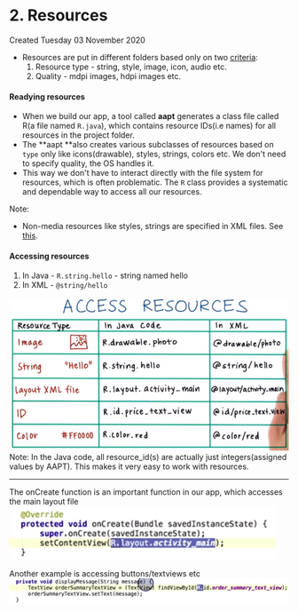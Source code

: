 # 2. Resources
Created Tuesday 03 November 2020


* Resources are put in different folders based only on two [criteria](https://developer.android.com/guide/topics/resources/providing-resources#ResourceTypes):
	1. Resource type - string, style, image, icon, audio etc.
	2. Quality - mdpi images, hdpi images etc.


#### Readying resources

* When we build our app, a tool called **aapt** generates a class file called R(a file named ``R.java``), which contains resource IDs(i.e names) for all resources in the project folder.
* The **aapt **also creates various subclasses of resources based on ``type`` only like icons(drawable), styles, strings, colors etc. We don't need to specify quality, the OS handles it.
* This way we don't have to interact directly with the file system for resources, which is often problematic. The ``R`` class provides a systematic and dependable way to access all our resources.


Note:

* Non-media resources like styles, strings are specified in XML files. See [this](../L5_-_More_details/8._Styles.md).


#### Accessing resources

1. In Java - ``R.string.hello`` - string named hello
2. In XML - ``@string/hello``

![](./2._Resources/pasted_image.png)
Note: In the Java code, all resource_id(s) are actually just integers(assigned values by AAPT). This makes it very easy to work with resources.

*****

The onCreate function is an important function in our app, which accesses the main layout file
![](./2._Resources/pasted_image001.png)

Another example is accessing buttons/textviews etc
![](./2._Resources/pasted_image002.png)

